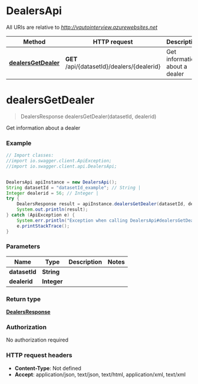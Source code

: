 # DealersApi

All URIs are relative to *http://vautointerview.azurewebsites.net*

Method | HTTP request | Description
------------- | ------------- | -------------
[**dealersGetDealer**](DealersApi.md#dealersGetDealer) | **GET** /api/{datasetId}/dealers/{dealerid} | Get information about a dealer


<a name="dealersGetDealer"></a>
# **dealersGetDealer**
> DealersResponse dealersGetDealer(datasetId, dealerid)

Get information about a dealer

### Example
```java
// Import classes:
//import io.swagger.client.ApiException;
//import io.swagger.client.api.DealersApi;


DealersApi apiInstance = new DealersApi();
String datasetId = "datasetId_example"; // String | 
Integer dealerid = 56; // Integer | 
try {
    DealersResponse result = apiInstance.dealersGetDealer(datasetId, dealerid);
    System.out.println(result);
} catch (ApiException e) {
    System.err.println("Exception when calling DealersApi#dealersGetDealer");
    e.printStackTrace();
}
```

### Parameters

Name | Type | Description  | Notes
------------- | ------------- | ------------- | -------------
 **datasetId** | **String**|  |
 **dealerid** | **Integer**|  |

### Return type

[**DealersResponse**](DealersResponse.md)

### Authorization

No authorization required

### HTTP request headers

 - **Content-Type**: Not defined
 - **Accept**: application/json, text/json, text/html, application/xml, text/xml

